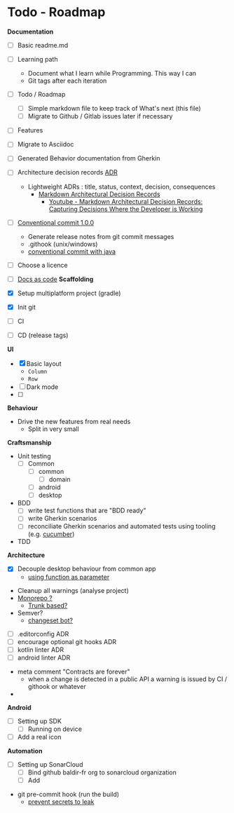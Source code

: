 # Todo - Roadmap

**Documentation**

- [ ] Basic readme.md
- [ ] Learning path
  - Document what I learn while Programming. This way I can
  - Git tags after each iteration
- [ ] Todo / Roadmap
  - [ ] Simple markdown file to keep track of What's next (this file)
  - [ ] Migrate to Github / Gitlab issues later if necessary
- [ ] Features
- [ ] Migrate to Asciidoc
- [ ] Generated Behavior documentation from Gherkin
- [ ] Architecture decision records [ADR](https://adr.github.io/)
  - Lightweight ADRs : title, status, context, decision, consequences
    - [Markdown Architectural Decision Records](https://adr.github.io/madr/)
      - [Youtube - Markdown Architectural Decision Records: Capturing Decisions Where the Developer is Working](https://www.youtube.com/watch?v=t04uboZ9Lks)
- [ ] [Conventional commit 1.0.0](https://www.conventionalcommits.org/en/v1.0.0/)
  - Generate release notes from git commit messages
  - .githook (unix/windows)
  - [conventional commit with java](https://dwmkerr.com/conventional-commits-and-semantic-versioning-for-java/)
- [ ] Choose a licence
- [ ] [Docs as code](https://www.writethedocs.org/guide/docs-as-code/)
**Scaffolding**

- [x] Setup multiplatform project (gradle)
- [x] Init git
- [ ] CI
- [ ] CD (release tags)

**UI**

- [x] Basic layout
    - `Column`
    - `Row`
- [ ] Dark mode
- [ ]

**Behaviour**

- Drive the new features from real needs
  - Split in very small

**Craftsmanship**

- Unit testing
  - [ ] Common
    - [ ] common
      - [ ] domain
    - [ ] android
    - [ ] desktop  
- BDD
  - [ ] write test functions that are "BDD ready"
  - [ ] write Gherkin scenarios
  - [ ] reconciliate Gherkin scenarios and automated tests using tooling 
    (e.g. [cucumber](https://cucumber.io/docs/installation/kotlin/))
- TDD

**Architecture**

- [x] Decouple desktop behaviour from common app
    - [using function as parameter](Learning_path/kotlin-pass-function-as-parameter.md) 
- Cleanup all warnings (analyse project)
- [Monorepo ?](https://monorepo.guide/)
  - [Trunk based?](https://trunkbaseddevelopment.com/)
- Semver?
  - [changeset bot?](https://github.com/atlassian/changesets)
- [ ] .editorconfig ADR
- [ ] encourage optional git hooks ADR
- [ ] kotlin linter ADR
- [ ] android linter ADR
- meta comment "Contracts are forever"
  - when a change is detected in a public API a warning is issued by CI / githook or whatever
- 
**Android**

- [ ] Setting up SDK
  - [ ] Running on device
- [ ] Add a real icon
  
**Automation**

- [ ] Setting up SonarCloud
  - [ ] Bind github baldir-fr org to sonarcloud organization
  - [ ] Add
- git pre-commit hook (run the build)
  - [prevent secrets to leak](https://www.tygertec.com/git-hooks-practical-uses-windows/)